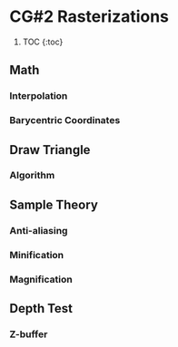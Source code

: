 # CG#2 Rasterizations

1. TOC
   {:toc}
## Math
### Interpolation
### Barycentric Coordinates

## Draw Triangle
### Algorithm

## Sample Theory
### Anti-aliasing
### Minification
### Magnification

## Depth Test
### Z-buffer


